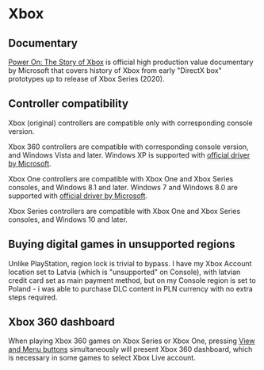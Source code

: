 # Xbox

## Documentary

[Power On: The Story of Xbox](https://www.youtube.com/playlist?list=PL0il2l-B_WwadxfTkK3-NLoYNcQEHdBGO) is official high production value documentary by Microsoft that covers history of Xbox from early "DirectX box" prototypes up to release of Xbox Series (2020).

## Controller compatibility

Xbox (original) controllers are compatible only with corresponding console version.

Xbox 360 controllers are compatible with corresponding console version, and Windows Vista and later. Windows XP is supported with [official driver by Microsoft](https://archive.org/details/xbox-360-64-eng).

Xbox One controllers are compatible with Xbox One and Xbox Series consoles, and Windows 8.1 and later. Windows 7 and Windows 8.0 are supported with [official driver by Microsoft](https://archive.org/details/xb1usb).

Xbox Series controllers are compatible with Xbox One and Xbox Series consoles, and Windows 10 and later.

## Buying digital games in unsupported regions

Unlike PlayStation, region lock is trivial to bypass. I have my Xbox Account location set to Latvia (which is "unsupported" on Console), with latvian credit card set as main payment method, but on my Console region is set to Poland - i was able to purchase DLC content in PLN currency with no extra steps required.

## Xbox 360 dashboard

When playing Xbox 360 games on Xbox Series or Xbox One, pressing [View and Menu buttons](https://support.xbox.com/en-US/help/hardware-network/controller/xbox-one-wireless-controller) simultaneously will present Xbox 360 dashboard, which is necessary in some games to select Xbox Live account.
